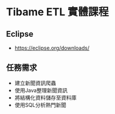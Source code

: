 # Tibame ETL 實體課程

## Eclipse
- https://eclipse.org/downloads/

## 任務需求
- 建立新聞資訊爬蟲
- 使用Java整理新聞資訊
- 將結構化資料儲存至資料庫
- 使用SQL分析熱門新聞

